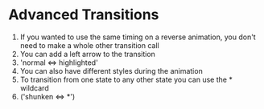# Advanced Transitions
01. If you wanted to use the same timing on a reverse animation, you don't need to make a whole other transition call
02. You can add a left arrow to the transition
03. 'normal <=> highlighted'
04. You can also have different styles during the animation
05. To transition from one state to any other state you can use the * wildcard
06. ('shunken <=> *')